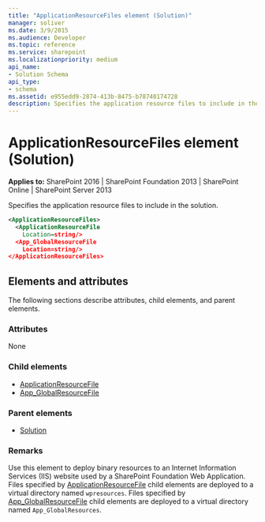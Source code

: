 ```yaml
---
title: "ApplicationResourceFiles element (Solution)"
manager: soliver
ms.date: 3/9/2015
ms.audience: Developer
ms.topic: reference
ms.service: sharepoint
ms.localizationpriority: medium
api_name:
- Solution Schema
api_type:
- schema
ms.assetid: e955edd9-2874-413b-8475-b78740174728
description: Specifies the application resource files to include in the solution.
---
```


# ApplicationResourceFiles element (Solution)

**Applies to:** SharePoint 2016 | SharePoint Foundation 2013 | SharePoint Online | SharePoint Server 2013
  
Specifies the application resource files to include in the solution.
  
```XML
<ApplicationResourceFiles>
  <ApplicationResourceFile 
    Location=string/>
  <App_GlobalResourceFile 
    Location=string/>
</ApplicationResourceFiles>
```

## Elements and attributes

The following sections describe attributes, child elements, and parent elements.

### Attributes

None
   
### Child elements

- [ApplicationResourceFile](applicationresourcefile-element-solution.md) 
- [App_GlobalResourceFile](app_globalresourcefile-element-solution.md) 
   
### Parent elements

- [Solution](solution-element-solution.md)
   
### Remarks

Use this element to deploy binary resources to an Internet Information Services (IIS) website used by a SharePoint Foundation Web Application. Files specified by [ApplicationResourceFile](applicationresourcefile-element-solution.md) child elements are deployed to a virtual directory named `wpresources`. Files specified by [App_GlobalResourceFile](app_globalresourcefile-element-solution.md) child elements are deployed to a virtual directory named `App_GlobalResources`.
  


